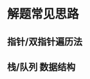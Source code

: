 <!--
 * @Description:  
 * @Author: Jiang chen yi
 * @Date: 2022-04-19 12:36:46
 * @LastEditors: Jiang chen yi
 * @LastEditTime: 2022-04-28 13:10:32
-->
# 解题常见思路
## 指针/双指针遍历法
## 栈/队列 数据结构